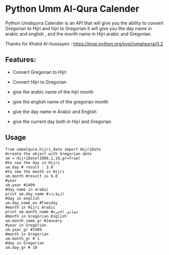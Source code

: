 Python Umm Al-Qura Calender
===========================

Python Umalqurra Calender is an API that will give you the ability to convert Gregorian to Hijri and hijri to Gregorian
it will give you the day name in arabic and english , and the month name in Hijri arabic and Gregorian.

Thanks for Khalid Al-hussayen : https://pypi.python.org/pypi/umalqurra/0.2 


Features: 
---------

-  Convert Gregorian to Hijri

-  Convert Hijri to Gregorian

-  give the arabic name of the hijri month

-  give the english name of the gregorian month

-  give the day name in Arabic and English

-  give the current day both in Hijri and Gregorian

Usage
-----
 

    from ummalqura.hijri_date import HijriDate
	#create the object with Gregorian date 
	um = HijriDate(1989,1,10,gr=True)
	#to see the day in Hijri
	um.day # result : 3.0
	#to see the month in Hijri
	um.month #result is 6.0
	#year
	um.year #1409
	#day name in arabic
	print um.day_name #الثلاثاء
	#day in english
	um.day_name_en #Tuesday
	#month in Hijri Arabic
	print um.month_name #جمادي الاخرة
	#month in Gregorian English
	um.month_name_gr #January
	#year in Gregorian
	um.year_gr #1989
	#month in Gregorian
	um.month_gr # 1
	#day in Gregorian
	um.day_gr # 10

